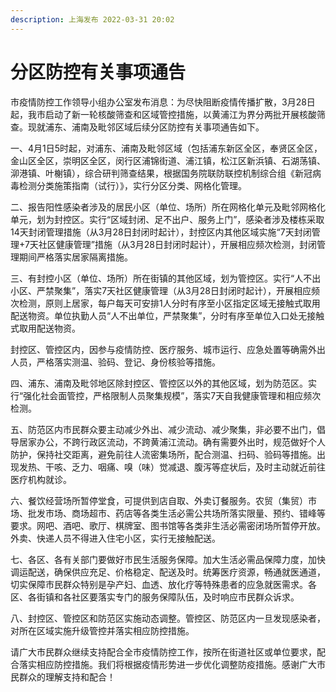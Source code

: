 ```yaml
---
description: 上海发布 2022-03-31 20:02
---
```


# 分区防控有关事项通告

市疫情防控工作领导小组办公室发布消息：为尽快阻断疫情传播扩散，3月28日起，我市启动了新一轮核酸筛查和区域管控措施，以黄浦江为界分两批开展核酸筛查。现就浦东、浦南及毗邻区域后续分区防控有关事项通告如下。

一、4月1日5时起，对浦东、浦南及毗邻区域（包括浦东新区全区，奉贤区全区，金山区全区，崇明区全区，闵行区浦锦街道、浦江镇，松江区新浜镇、石湖荡镇、泖港镇、叶榭镇），综合研判筛查结果，根据国务院联防联控机制综合组《新冠病毒检测分类施策指南（试行）》，实行分区分类、网格化管理。

二、报告阳性感染者涉及的居民小区（单位、场所）所在网格化单元及毗邻网格化单元，划为封控区。实行“区域封闭、足不出户、服务上门”，感染者涉及楼栋采取14天封闭管理措施（从3月28日封闭时起计），封控区内其他区域实施“7天封闭管理+7天社区健康管理”措施（从3月28日封闭时起计），开展相应频次检测，封闭管理期间严格落实居家隔离措施。

三、有封控小区（单位、场所）所在街镇的其他区域，划为管控区。实行“人不出小区、严禁聚集”，落实7天社区健康管理（从3月28日封闭时起计），开展相应频次检测，原则上居家，每户每天可安排1人分时有序至小区指定区域无接触式取用配送物资。单位执勤人员“人不出单位，严禁聚集”，分时有序至单位入口处无接触式取用配送物资。

封控区、管控区内，因参与疫情防控、医疗服务、城市运行、应急处置等确需外出人员，严格落实测温、验码、登记、身份核验等措施。

四、浦东、浦南及毗邻地区除封控区、管控区以外的其他区域，划为防范区。实行“强化社会面管控，严格限制人员聚集规模”，落实7天自我健康管理和相应频次检测。

五、防范区内市民群众要主动减少外出、减少流动、减少聚集，非必要不出门，倡导居家办公，不跨行政区流动，不跨黄浦江流动。确有需要外出时，规范做好个人防护，保持社交距离，避免前往人流密集场所，配合测温、扫码、验码等措施。出现发热、干咳、乏力、咽痛、嗅（味）觉减退、腹泻等症状后，及时主动就近前往医疗机构就诊。

六、餐饮经营场所暂停堂食，可提供到店自取、外卖订餐服务。农贸（集贸）市场、批发市场、商场超市、药店等各类生活必需公共场所落实限量、预约、错峰等要求。网吧、酒吧、歌厅、棋牌室、图书馆等各类非生活必需密闭场所暂停开放。外卖、快递人员不得进入住宅小区，实行无接触配送。

七、各区、各有关部门要做好市民生活服务保障。加大生活必需品保障力度，加快调运配送，确保供应充足、价格稳定、配送及时。统筹医疗资源，畅通就医通道，切实保障市民群众特别是孕产妇、血透、放化疗等特殊患者的应急就医需求。各区、各街镇和各社区要落实专门的服务保障队伍，及时响应市民群众诉求。

八、封控区、管控区和防范区实施动态调整。管控区、防范区内一旦发现感染者， 对所在区域实施升级管控并落实相应防控措施。

请广大市民群众继续支持配合全市疫情防控工作，按所在街道社区或单位要求，配合落实相应防控措施。我们将根据疫情形势进一步优化调整防疫措施。感谢广大市民群众的理解支持和配合！
